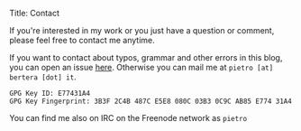 Title: Contact

If you're interested in my work or you just have a question or comment, please feel free to contact me anytime.

If you want to contact about typos, grammar and other errors in this blog, you can open an issue [here](https://github.com/pbertera/www.bertera.it). Otherwise you can mail me at `pietro [at] bertera [dot] it`.

```
GPG Key ID: E77431A4
GPG Key Fingerprint: 3B3F 2C4B 487C E5E8 080C 03B3 0C9C AB85 E774 31A4
```

You can find me also on IRC on the Freenode network as `pietro`
